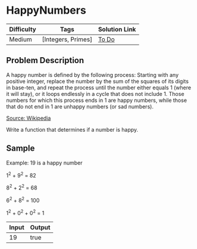 # HappyNumbers

| Difficulty | Tags | Solution Link
| --- | --- | --- | 
| Medium | [Integers, Primes] | [To Do]() | 


## Problem Description

A happy number is defined by the following process: Starting with any positive integer, replace the number by the sum of the squares of its digits in base-ten, and repeat the process until the number either equals 1 (where it will stay), or it loops endlessly in a cycle that does not include 1. Those numbers for which this process ends in 1 are happy numbers, while those that do not end in 1 are unhappy numbers (or sad numbers). 

[Source: Wikipedia](https://en.wikipedia.org/wiki/Happy_number)

Write a function that determines if a number is happy.

## Sample

Example: 19 is a happy number

1<sup>2</sup> + 9<sup>2</sup> = 82

8<sup>2</sup> + 2<sup>2</sup> = 68

6<sup>2</sup> + 8<sup>2</sup> = 100

1<sup>2</sup> + 0<sup>2</sup> + 0<sup>2</sup> = 1

| Input | Output |
| --- | --- |
| 19 | true |
